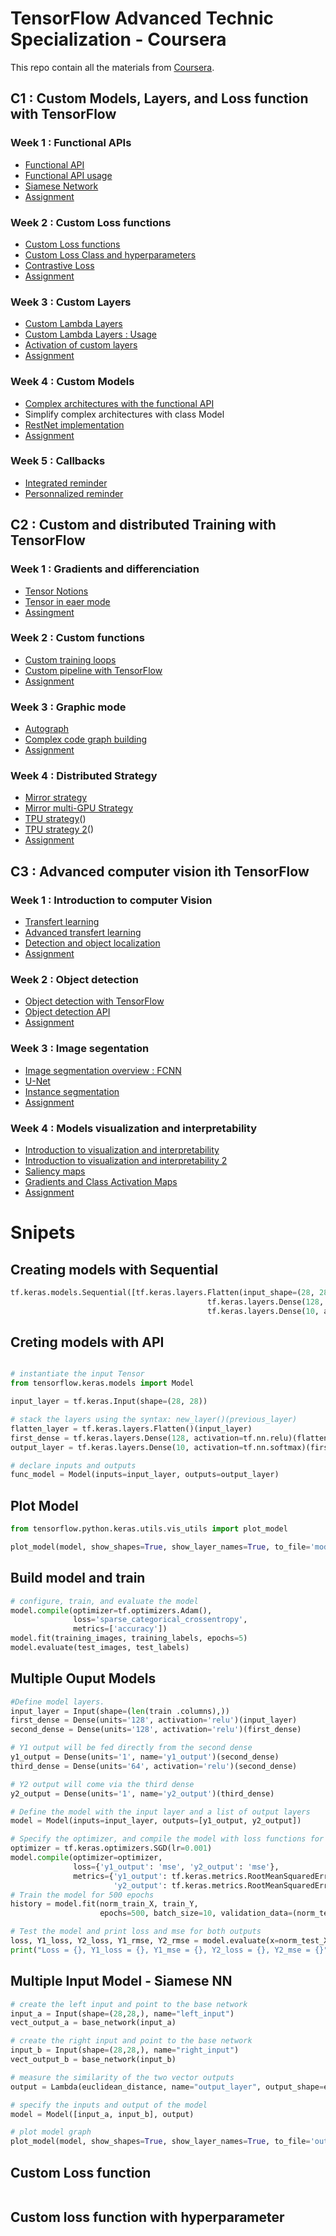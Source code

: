 # TensorFlow Advanced Technic Specialization - Coursera

This repo contain all the materials from [Coursera](https://www.coursera.org/specializations/tensorflow-advanced-techniques).

## C1 :  Custom Models, Layers, and Loss function with TensorFlow

### Week 1 : Functional APIs

- [Functional API](./C1/week_1/C1_W1_Lab_1_functional-practice.ipynb)
- [Functional API usage](./C1/week_1/C1_W1_Lab_2_multi-output.ipynb)
- [Siamese Network](./C1/week_1/C1_W1_Lab_3_siamese-network.ipynb)
- [Assignment](./C1/week_1/C1W1_Assignment.ipynb)


### Week 2 : Custom Loss functions

- [Custom Loss functions](./C1/week_2/C1_W2_Lab_1_huber-loss.ipynb)
- [Custom Loss Class and hyperparameters](./C1/week_2/C1_W2_Lab_2_huber-object-loss.ipynb)
- [Contrastive Loss](./C1/week_2/C1_W1_Lab_3_siamese-network.ipynb)
- [Assignment](./C1/week_2/C1W2_Assignment.ipynb)



### Week 3 : Custom Layers

- [Custom Lambda Layers](./C1/week_3/C1_W3_Lab_1_lambda-layer.ipynb)
- [Custom Lambda Layers : Usage](./C1/week_3/C1_W3_Lab_2_custom-dense-layer.ipynb)
- [Activation of custom layers](./C1/week_3/C1_W3_Lab_3_custom-layer-activation.ipynb)
- [Assignment](./C1/week_3/C1W3_Assignment.ipynb)


### Week 4 : Custom Models

- [Complex architectures with the functional API](./C1/week_4/C1_W4_Lab_1_basic-model.ipynb )
- Simplify complex architectures with class Model
- [RestNet implementation](./C1/week_4/C1_W4_Lab_2_resnet-example.ipynb)
- [Assignment](./C1/week_4/C1W4_Assignment.ipynb)


### Week 5 : Callbacks

- [Integrated reminder](./C1/week_5/C1_W5_Lab_1_exploring-callbacks.ipynb)
- [Personnalized reminder](./C1/week_5/C1_W5_Lab_2_custom-callbacks.ipynb)

## C2 : Custom and distributed  Training with TensorFlow

### Week 1 : Gradients and differenciation 

- [Tensor Notions](./C2/week_1/C2_W1_Lab_1_basic-tensors.ipynb)
- [Tensor in eaer mode](./C2/week_1/C2_W1_Lab_2_gradient-tape-basics.ipynb)
- [Assingment](./C2/week_1/C2W1_Assignment.ipynb)

### Week 2 : Custom functions

- [Custom training loops](./C2/week_2/C2_W2_Lab_1_training-basics.ipynb)
- [Custom pipeline with TensorFlow](./C2/week_2/C2_W2_Lab_2_training-categorical.ipynb)
- [Assignment](./C2/week_2/C2W2_Assignment.ipynb)

### Week 3 : Graphic mode

- [Autograph](./C2/week_3/C2_W3_Lab_1_autograph-basics.ipynb)
- [Complex code graph building](./C2/week_3/C2_W3_Lab_2-graphs-for-complex-code.ipynb)
- [Assignment](./C2/week_3/C2W3_Assignment.ipynb)

### Week 4 : Distributed Strategy

- [Mirror strategy](./C2/week_4/C2_W4_Lab_1_basic-mirrored-strategy.ipynb)
- [Mirror multi-GPU Strategy](./C2/week_4/C2_W4_Lab_2_multi-GPU-mirrored-strategy.ipynb)
- [TPU strategy](./C2/week_4/C2_W4_Lab_3_using-TPU-strategy.ipynb)()
- [TPU strategy 2](./C2/week_4/C2_W4_Lab_4_one-device-strategy.ipynb)()
- [Assignment](./C2/week_4/C2W4_Assignment.ipynb)

## C3 : Advanced computer vision ith TensorFlow

### Week 1 : Introduction to computer Vision

- [Transfert learning](./C3/week_1/C3_W1_Lab_1_transfer_learning_cats_dogs.ipynb)
- [Advanced transfert learning](./C3/week_1/C3_W1_Lab_2_Transfer_Learning_CIFAR_10.ipynb)
- [Detection and object localization](./C3/week_1/C3_W1_Lab_3_Object_Localization.ipynb)
- [Assignment](./C3/week_1/C3W1_Assignment.ipynb)

### Week 2 : Object detection

- [Object detection with TensorFlow](./C3/week_2/C3_W2_Lab_1_Simple_Object_Detection.ipynb)
- [Object detection API](./C3/week_2/C3_W2_Lab_2_Object_Detection.ipynb)
- [Assignment](./C3/week_2/C3W2_Assignment.ipynb)

### Week 3 : Image segentation

- [Image segmentation overview : FCNN](./C3/week_3/C3_W3_Lab_1_VGG16-FCN8-CamVid.ipynb)
- [U-Net](./C3/week_3/C3_W3_Lab_2_OxfordPets_UNet.ipynb)
- [Instance segmentation](./C3/week_3/C3_W3_Lab_3_Mask_RCNN_ImageSegmentation.ipynb)
- [Assignment](./C3/week_3/C3W3_Assignment.ipynb)

### Week 4 : Models visualization and interpretability

- [Introduction to visualization and interpretability](./C3/week_4/C3_W4_Lab_1_FashionMNIST_CAM.ipynb)
- [Introduction to visualization and interpretability 2](./C3/week_4/C3_W4_Lab_2_CatsDogs_CAM.ipynb)
- [Saliency maps](./C3/week_4/C3_W4_Lab_3_Saliency.ipynb)
- [Gradients and Class Activation Maps](./C3/week_4/C3_W4_Lab_4_GradCam.ipynb)
- [Assignment](./C3/week_4/C3W4_Assignment.ipynb)



# Snipets

## Creating models with Sequential

```python
tf.keras.models.Sequential([tf.keras.layers.Flatten(input_shape=(28, 28)),
                                            tf.keras.layers.Dense(128, activation=tf.nn.relu),
                                            tf.keras.layers.Dense(10, activation=tf.nn.softmax)])
```

## Creting models with API

```python

# instantiate the input Tensor
from tensorflow.keras.models import Model

input_layer = tf.keras.Input(shape=(28, 28))

# stack the layers using the syntax: new_layer()(previous_layer)
flatten_layer = tf.keras.layers.Flatten()(input_layer)
first_dense = tf.keras.layers.Dense(128, activation=tf.nn.relu)(flatten_layer)
output_layer = tf.keras.layers.Dense(10, activation=tf.nn.softmax)(first_dense)

# declare inputs and outputs
func_model = Model(inputs=input_layer, outputs=output_layer)
```


## Plot Model

```python
from tensorflow.python.keras.utils.vis_utils import plot_model

plot_model(model, show_shapes=True, show_layer_names=True, to_file='model.png')
```

## Build model and train

```python
# configure, train, and evaluate the model
model.compile(optimizer=tf.optimizers.Adam(),
              loss='sparse_categorical_crossentropy',
              metrics=['accuracy'])
model.fit(training_images, training_labels, epochs=5)
model.evaluate(test_images, test_labels)
```
## Multiple Ouput Models

```python
#Define model layers.
input_layer = Input(shape=(len(train .columns),))
first_dense = Dense(units='128', activation='relu')(input_layer)
second_dense = Dense(units='128', activation='relu')(first_dense)

# Y1 output will be fed directly from the second dense
y1_output = Dense(units='1', name='y1_output')(second_dense)
third_dense = Dense(units='64', activation='relu')(second_dense)

# Y2 output will come via the third dense
y2_output = Dense(units='1', name='y2_output')(third_dense)

# Define the model with the input layer and a list of output layers
model = Model(inputs=input_layer, outputs=[y1_output, y2_output])

# Specify the optimizer, and compile the model with loss functions for both outputs
optimizer = tf.keras.optimizers.SGD(lr=0.001)
model.compile(optimizer=optimizer,
              loss={'y1_output': 'mse', 'y2_output': 'mse'},
              metrics={'y1_output': tf.keras.metrics.RootMeanSquaredError(),
                       'y2_output': tf.keras.metrics.RootMeanSquaredError()})
# Train the model for 500 epochs
history = model.fit(norm_train_X, train_Y,
                    epochs=500, batch_size=10, validation_data=(norm_test_X, test_Y))

# Test the model and print loss and mse for both outputs
loss, Y1_loss, Y2_loss, Y1_rmse, Y2_rmse = model.evaluate(x=norm_test_X, y=test_Y)
print("Loss = {}, Y1_loss = {}, Y1_mse = {}, Y2_loss = {}, Y2_mse = {}".format(loss, Y1_loss, Y1_rmse, Y2_loss, Y2_rmse))
```

## Multiple Input Model - Siamese NN

```python
# create the left input and point to the base network
input_a = Input(shape=(28,28,), name="left_input")
vect_output_a = base_network(input_a)

# create the right input and point to the base network
input_b = Input(shape=(28,28,), name="right_input")
vect_output_b = base_network(input_b)

# measure the similarity of the two vector outputs
output = Lambda(euclidean_distance, name="output_layer", output_shape=eucl_dist_output_shape)([vect_output_a, vect_output_b])

# specify the inputs and output of the model
model = Model([input_a, input_b], output)

# plot model graph
plot_model(model, show_shapes=True, show_layer_names=True, to_file='outer-model.png')
```

## Custom Loss function

```python

```

## Custom loss function with hyperparameter

```python

```





